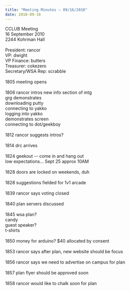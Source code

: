 ```yaml
---
title: "Meeting Minutes – 09/16/2010"
date: 2010-09-16
---
```

CCLUB Meeting<br />
16 September 2010<br />
2244 Kohrman Hall<br />
<br />
President: rancor<br />
VP: dwight<br />
VP Finance: butters<br />
Treasurer: cokezero<br />
Secretary/WSA Rep: scrabble<br />
<br />
1805 meeting opens<br />
<br />
1806 rancor intros new info section of mtg<br />
     grg demonstrates<br />
         downloading putty<br />
         connecting to yakko<br />
         logging into yakko<br />
         demonstrates screen<br />
         connecting to dot/geekboy<br />
<br />
1812 rancor suggests intros?<br />
<br />
1814 drc arrives<br />
<br />
1824 geekout -- come in and hang out<br />
     low expectations... Sept 25 approx 10AM<br />
<br />
1828 doors are locked on weekends, duh<br />
<br />
1828 suggestions fielded for 1v1 arcade<br />
     <br />
1839 rancor says voting closed<br />
<br />
1840 plan servers discussed<br />
   <br />
1845 wsa plan?<br />
     candy<br />
     guest speaker?<br />
     t-shirts<br />
<br />
1850 money for arduino? $40 allocated by consent<br />
<br />
1853 rancor says after plan, new website should be focus<br />
<br />
1856 rancor says we need to advertise on campus for plan<br />
<br />
1857 plan flyer should be approved soon<br />
<br />
1858 rancor would like to chalk soon for plan